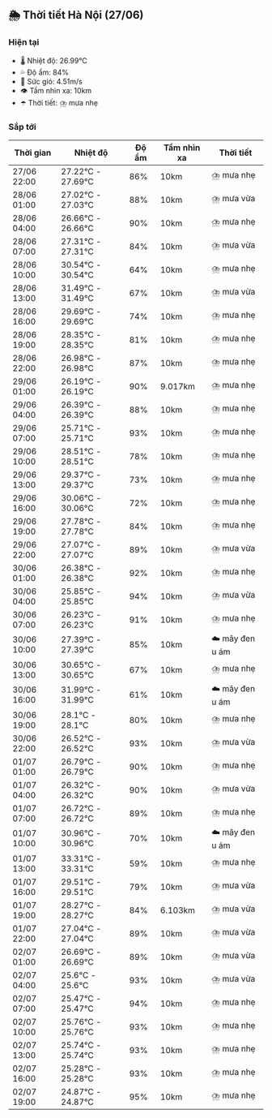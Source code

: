 ## 🌦️ Thời tiết Hà Nội (27/06)

### Hiện tại

- 🌡️ Nhiệt độ: 26.99℃
- 💦 Độ ẩm: 84%
- 💨 Sức gió: 4.51m/s
- 👁️ Tầm nhìn xa: 10km
- ☂️ Thời tiết: ⛈️ mưa nhẹ

### Sắp tới

| Thời gian | Nhiệt độ | Độ ẩm | Tầm nhìn xa | Thời tiết |
| --- | --- | --- | --- | --- |
| 27/06 22:00 | 27.22℃ - 27.69℃ | 86% | 10km | ⛈️ mưa nhẹ |
| 28/06 01:00 | 27.02℃ - 27.03℃ | 88% | 10km | ⛈️ mưa vừa |
| 28/06 04:00 | 26.66℃ - 26.66℃ | 90% | 10km | ⛈️ mưa nhẹ |
| 28/06 07:00 | 27.31℃ - 27.31℃ | 84% | 10km | ⛈️ mưa vừa |
| 28/06 10:00 | 30.54℃ - 30.54℃ | 64% | 10km | ⛈️ mưa nhẹ |
| 28/06 13:00 | 31.49℃ - 31.49℃ | 67% | 10km | ⛈️ mưa vừa |
| 28/06 16:00 | 29.69℃ - 29.69℃ | 74% | 10km | ⛈️ mưa nhẹ |
| 28/06 19:00 | 28.35℃ - 28.35℃ | 81% | 10km | ⛈️ mưa nhẹ |
| 28/06 22:00 | 26.98℃ - 26.98℃ | 87% | 10km | ⛈️ mưa nhẹ |
| 29/06 01:00 | 26.19℃ - 26.19℃ | 90% | 9.017km | ⛈️ mưa nhẹ |
| 29/06 04:00 | 26.39℃ - 26.39℃ | 88% | 10km | ⛈️ mưa nhẹ |
| 29/06 07:00 | 25.71℃ - 25.71℃ | 93% | 10km | ⛈️ mưa nhẹ |
| 29/06 10:00 | 28.51℃ - 28.51℃ | 78% | 10km | ⛈️ mưa nhẹ |
| 29/06 13:00 | 29.37℃ - 29.37℃ | 73% | 10km | ⛈️ mưa nhẹ |
| 29/06 16:00 | 30.06℃ - 30.06℃ | 72% | 10km | ⛈️ mưa nhẹ |
| 29/06 19:00 | 27.78℃ - 27.78℃ | 84% | 10km | ⛈️ mưa nhẹ |
| 29/06 22:00 | 27.07℃ - 27.07℃ | 89% | 10km | ⛈️ mưa vừa |
| 30/06 01:00 | 26.38℃ - 26.38℃ | 92% | 10km | ⛈️ mưa nhẹ |
| 30/06 04:00 | 25.85℃ - 25.85℃ | 94% | 10km | ⛈️ mưa vừa |
| 30/06 07:00 | 26.23℃ - 26.23℃ | 91% | 10km | ⛈️ mưa nhẹ |
| 30/06 10:00 | 27.39℃ - 27.39℃ | 85% | 10km | ☁️ mây đen u ám |
| 30/06 13:00 | 30.65℃ - 30.65℃ | 67% | 10km | ⛈️ mưa nhẹ |
| 30/06 16:00 | 31.99℃ - 31.99℃ | 61% | 10km | ☁️ mây đen u ám |
| 30/06 19:00 | 28.1℃ - 28.1℃ | 80% | 10km | ⛈️ mưa nhẹ |
| 30/06 22:00 | 26.52℃ - 26.52℃ | 93% | 10km | ⛈️ mưa vừa |
| 01/07 01:00 | 26.79℃ - 26.79℃ | 90% | 10km | ⛈️ mưa nhẹ |
| 01/07 04:00 | 26.32℃ - 26.32℃ | 90% | 10km | ⛈️ mưa vừa |
| 01/07 07:00 | 26.72℃ - 26.72℃ | 89% | 10km | ⛈️ mưa nhẹ |
| 01/07 10:00 | 30.96℃ - 30.96℃ | 70% | 10km | ☁️ mây đen u ám |
| 01/07 13:00 | 33.31℃ - 33.31℃ | 59% | 10km | ⛈️ mưa nhẹ |
| 01/07 16:00 | 29.51℃ - 29.51℃ | 79% | 10km | ⛈️ mưa vừa |
| 01/07 19:00 | 28.27℃ - 28.27℃ | 84% | 6.103km | ⛈️ mưa vừa |
| 01/07 22:00 | 27.04℃ - 27.04℃ | 89% | 10km | ⛈️ mưa vừa |
| 02/07 01:00 | 26.69℃ - 26.69℃ | 89% | 10km | ⛈️ mưa vừa |
| 02/07 04:00 | 25.6℃ - 25.6℃ | 93% | 10km | ⛈️ mưa vừa |
| 02/07 07:00 | 25.47℃ - 25.47℃ | 94% | 10km | ⛈️ mưa nhẹ |
| 02/07 10:00 | 25.76℃ - 25.76℃ | 93% | 10km | ⛈️ mưa nhẹ |
| 02/07 13:00 | 25.74℃ - 25.74℃ | 93% | 10km | ⛈️ mưa nhẹ |
| 02/07 16:00 | 25.28℃ - 25.28℃ | 93% | 10km | ⛈️ mưa nhẹ |
| 02/07 19:00 | 24.87℃ - 24.87℃ | 95% | 10km | ⛈️ mưa nhẹ |
